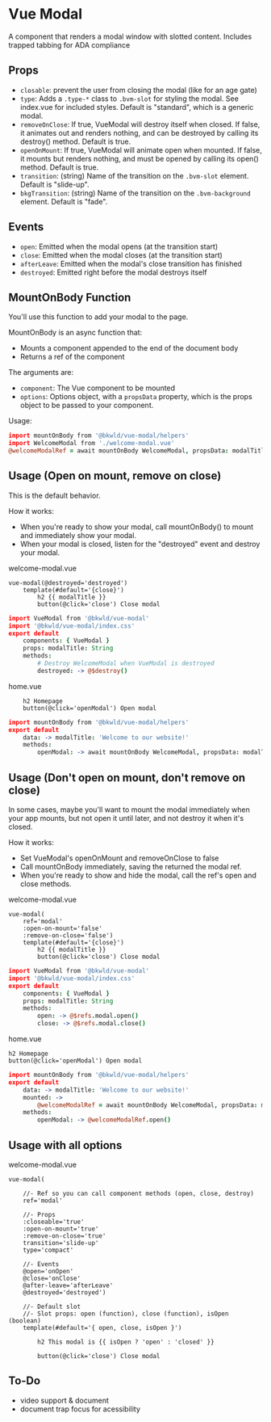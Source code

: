 # Vue Modal

A component that renders a modal window with slotted content. Includes trapped tabbing for ADA compliance

## Props

* `closable`: prevent the user from closing the modal (like for an age gate)
* `type`: Adds a `.type-*` class to `.bvm-slot` for styling the modal.  See index.vue for included styles.  Default is "standard", which is a generic modal.
* `removeOnClose`: If true, VueModal will destroy itself when closed.  If false, it animates out and renders nothing, and can be destroyed by calling its destroy() method.  Default is true.  
* `openOnMount`: If true, VueModal will animate open when mounted.  If false, it mounts but renders nothing, and must be opened by calling its open() method.  Default is true.  
* `transition`: (string) Name of the transition on the `.bvm-slot` element.  Default is "slide-up".
* `bkgTransition`: (string) Name of the transition on the `.bvm-background` element.  Default is "fade".

## Events

* `open`: Emitted when the modal opens (at the transition start)
* `close`: Emitted when the modal closes (at the transition start)
* `afterLeave`: Emitted when the modal's close transition has finished
* `destroyed`: Emitted right before the modal destroys itself

## MountOnBody Function

You'll use this function to add your modal to the page.

MountOnBody is an async function that:
* Mounts a component appended to the end of the document body
* Returns a ref of the component

The arguments are:
* `component`: The Vue component to be mounted
* `options`: Options object, with a `propsData` property, which is the props object to be passed to your component.

Usage: 
```coffee
import mountOnBody from '@bkwld/vue-modal/helpers'
import WelcomeModal from './welcome-modal.vue'
@welcomeModalRef = await mountOnBody WelcomeModal, propsData: modalTitle: "Hello world"
```

## Usage (Open on mount, remove on close)

This is the default behavior. 

How it works:
* When you're ready to show your modal, call mountOnBody() to mount and immediately show your modal.  
* When your modal is closed, listen for the "destroyed" event and destroy your modal.  

welcome-modal.vue
```pug
vue-modal(@destroyed='destroyed')
	template(#default='{close}')
		h2 {{ modalTitle }}
		button(@click='close') Close modal
```
```coffee
import VueModal from '@bkwld/vue-modal'
import '@bkwld/vue-modal/index.css'
export default
	components: { VueModal }
	props: modalTitle: String
	methods: 
		# Destroy WelcomeModal when VueModal is destroyed
		destroyed: -> @$destroy()
```

home.vue
```pug
	h2 Homepage
	button(@click='openModal') Open modal
```
```coffee
import mountOnBody from '@bkwld/vue-modal/helpers'
export default
	data: -> modalTitle: 'Welcome to our website!'
	methods:
		openModal: -> await mountOnBody WelcomeModal, propsData: modalTitle: @modalTitle
```


## Usage (Don't open on mount, don't remove on close)

In some cases, maybe you'll want to mount the modal immediately when your app mounts, but not open it until later, and not destroy it when it's closed.  

How it works:
* Set VueModal's openOnMount and removeOnClose to false
* Call mountOnBody immediately, saving the returned the modal ref.
* When you're ready to show and hide the modal, call the ref's open and close methods.

welcome-modal.vue
```pug
vue-modal(
	ref='modal'
	:open-on-mount='false'
	:remove-on-close='false')
	template(#default='{close}')
		h2 {{ modalTitle }}
		button(@click='close') Close modal
```
```coffee
import VueModal from '@bkwld/vue-modal'
import '@bkwld/vue-modal/index.css'
export default
	components: { VueModal }
	props: modalTitle: String
	methods:
		open: -> @$refs.modal.open()
		close: -> @$refs.modal.close()
```

home.vue
```pug
h2 Homepage
button(@click='openModal') Open modal
```
```coffee
import mountOnBody from '@bkwld/vue-modal/helpers'
export default
	data: -> modalTitle: 'Welcome to our website!'
	mounted: ->
		@welcomeModalRef = await mountOnBody WelcomeModal, propsData: modalTitle: @modalTitle
	methods:
		openModal: -> @welcomeModalRef.open()
```

## Usage with all options

welcome-modal.vue
```pug
vue-modal(
	
	//- Ref so you can call component methods (open, close, destroy)
	ref='modal'
	
	//- Props
	:closeable='true'
	:open-on-mount='true'
	:remove-on-close='true'
	transition='slide-up'
	type='compact'
	
	//- Events
	@open='onOpen'
	@close='onClose'
	@after-leave='afterLeave'
	@destroyed='destroyed')

	//- Default slot
	//- Slot props: open (function), close (function), isOpen (boolean)
	template(#default='{ open, close, isOpen }')
		
		h2 This modal is {{ isOpen ? 'open' : 'closed' }}
		
		button(@click='close') Close modal
```

## To-Do
- video support & document
- document trap focus for acessibility
